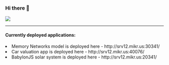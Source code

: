 ### Hi there 👋

![](https://komarev.com/ghpvc/?username=Kurdzik)

<hr>
<h4> Currently deployed applications: </h4>


<li> Memory Networks model is deployed here - http://srv12.mikr.us:30341/ </li>

<li> Car valuation app is deployed here - http://srv12.mikr.us:40076/ </li>

<li> BabylonJS solar system is deployed here - http://srv12.mikr.us:20341/ </li>


